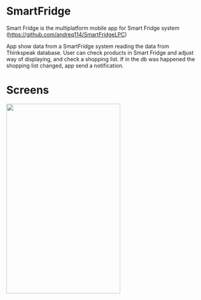 # SmartFridge
Smart Fridge is the multiplatform mobile app for Smart Fridge system (https://github.com/andreq114/SmartFridgeLPC)

App show data from a SmartFridge system reading the data from Thinkspeak database. User can check products in Smart Fridge and adjust way of displaying, and check a shopping list. If in the db was happened the shopping list changed, app send a notification.

<h1>Screens</h1>

<img src="https://github.com/KamilWielgosz303/SmartFridgeLPC/blob/main/readme/image1.png" width="300" height="500">
